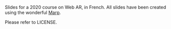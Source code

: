 Slides for a 2020 course on Web AR, in French.
All slides have been created using the wonderful [Marp](https://yhatt.github.io/marp/).

Please refer to LICENSE.


